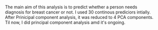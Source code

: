 The main aim of this analysis is to predict whether a person needs diagnosis for breast cancer or not. I used 30 continous prediciors intially. After Prinicipal component analysis, it was reduced to 4 PCA components. Til now, I did principal component analysis amd it's ongoing.
